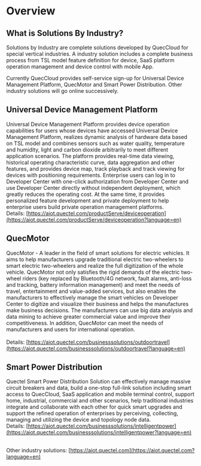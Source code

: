 # Overview

## **What is Solutions By Industry?**

Solutions by Industry are complete solutions developed by QuecCloud for special vertical industries. A industry solution includes a complete business process from TSL model feature definition for device, SaaS platform operation management and device control with mobile App.  

Currently QuecCloud provides self-service sign-up for Universal Device Management Platform, QuecMotor and Smart Power Distribution. Other industry solutions will go online successively.




## Universal Device Management Platform

Universal Device Management Platform provides device operation capabilities for users whose devices have accessed Universal Device Management Platform, realizes dynamic analysis of hardware data based on TSL model and combines sensors such as water quality, temperature and humidity, light and carbon dioxide arbitrarily to meet different application scenarios. The platform provides real-time data viewing, historical operating characteristic curve, data aggregation and other features, and provides device map, track playback and track viewing for devices with positioning requirements. Enterprise users can log in to Developer Center with one-click authorization from Developer Center and use Developer Center directly without independent deployment, which greatly reduces the operating cost.  At the same time, it provides personalized feature development and private deployment to help enterprise users build private operation management platforms.<br/>
Details: [https://aiot.quectel.com/productServe/deviceoperation](https://aiot.quectel.com/productServe/deviceoperation?language=en)
## QuecMotor

QuecMotor - A leader in the field of smart solutions for electric vehicles. It aims to help manufacturers upgrade traditional electric two-wheelers to smart electric two-wheelers and realize the full digitization of the whole vehicle.
QuecMotor not only satisfies the rigid demands of the electric two-wheel riders (key replaced by Bluetooth/4G network, fault alarms, anti-loss and tracking, battery information management) and meet the needs of travel, entertainment and value-added services, but also enables the manufacturers to effectively manage the smart vehicles on Developer Center to digitize and visualize their business and helps the manufactures make business decisions. The manufacturers can use big data analysis and data mining to achieve greater commercial value and improve their competitiveness. In addition, QuecMotor can meet the needs of manufacturers and users for international operation.
<br/>
<br/>Details: [https://aiot.quectel.com/businesssolutions/outdoortravel](https://aiot.quectel.com/businesssolutions/outdoortravel?language=en)

## Smart Power Distribution

Quectel Smart Power Distribution Solution can effectively manage massive circuit breakers and data, build a one-stop full-link solution including smart access to QuecCloud, SaaS application and mobile terminal control, support home, industrial, commercial and other scenarios, help traditional industries integrate and collaborate with each other for quick smart upgrades and support the refined operation of enterprises by perceiving, collecting, managing and utilizing the device and topology node data.
<br />Details: [https://aiot.quectel.com/businesssolutions/intelligentpower](https://aiot.quectel.com/businesssolutions/intelligentpower?language=en)

<br/>Other industry solutions: [https://aiot.quectel.com](https://aiot.quectel.com?language=en)



